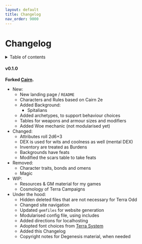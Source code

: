 ```yaml
---
layout: default
title: Changelog
nav_order: 9000
---
```


# Changelog

<details close markdown="block">
  <summary id="index">
    Table of contents
  </summary>
  {: .text-delta }
- TOC
{:toc}
</details>

#### v0.1.0

**Forked [Cairn](https://cairnrpg.com/hacks/fork-this/).**

- New:
	- New landing page / `README`
	- Characters and Rules based on Cairn 2e
	- Added Background:
		- Spitalians
	- Added archetypes, to support behaviour choices
	- Tables for weapons and armour sizes and modifiers
	- Added Woe mechanic (not modularised yet)
- Changed:
	- Attributes roll 2d6+3
	- DEX is used for wits and coolness as well (mental DEX)
	- Inventory are treated as Burdens
	- Backgrounds have feats
	- Modified the scars table to take feats
- Removed:
	- Character traits, bonds and omens
	- Magic
- WIP:
	- Resources & GM material for my games
	- Cosmology of Terra Campaigns 
- Under the hood:
	- Hidden deleted files that are not necessary for Terra Odd
	- Changed site navigation
	- Updated `gemfiles` for website generation
	- Modularised config file, using includes
	- Added directions for localhosting
	- Adopted font choices from [Terra System](https://terra-campaigns.github.io/terraSystem/)
	- Added this Changelog
	- Copyright notes for Degenesis material, when needed
